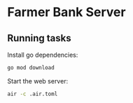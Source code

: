 # Farmer Bank Server

## Running tasks

Install go dependencies:

```bash
go mod download
```

Start the web server:

```bash
air -c .air.toml
```
